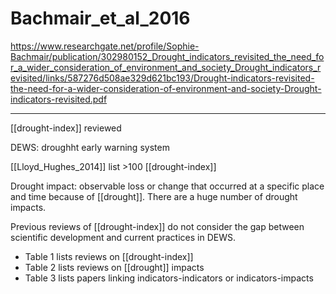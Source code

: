 # Bachmair_et_al_2016

https://www.researchgate.net/profile/Sophie-Bachmair/publication/302980152_Drought_indicators_revisited_the_need_for_a_wider_consideration_of_environment_and_society_Drought_indicators_revisited/links/587276d508ae329d621bc193/Drought-indicators-revisited-the-need-for-a-wider-consideration-of-environment-and-society-Drought-indicators-revisited.pdf

---

[[drought-index]] reviewed

DEWS: droughht early warning system

[[Lloyd_Hughes_2014]] list >100 [[drought-index]]

Drought impact: observable loss or change that occurred at a specific place and time because of [[drought]]. There are a huge number of drought impacts. 

Previous reviews of [[drought-index]] do not consider the gap between scientific development and current practices in DEWS. 

- Table 1 lists reviews on [[drought-index]]
- Table 2 lists reviews on [[drought]] impacts
- Table 3 lists papers linking indicators-indicators or indicators-impacts





